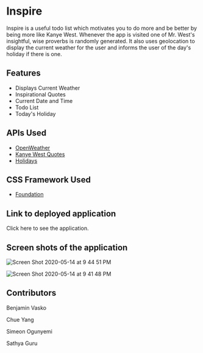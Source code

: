 # Inspire
Inspire is a useful todo list which motivates you to do more and be better by being more like Kanye West. Whenever the app is visited one of Mr. West's insightful, wise proverbs is randomly generated. It also uses geolocation to display the current weather for the user and informs the user of the day's holiday if there is one.

## Features
* Displays Current Weather
* Inspirational Quotes
* Current Date and Time
* Todo List
* Today's Holiday 

## APIs Used
* [OpenWeather](https://openweathermap.org/api)
* [Kanye West Quotes](https://kanye.rest/)
* [Holidays](https://holidayapi.com/)

## CSS Framework Used
* [Foundation](https://get.foundation/)

## Link to deployed application
Click here to see the application.


## Screen shots of the application 
![Screen Shot 2020-05-14 at 9 44 51 PM](https://user-images.githubusercontent.com/17972802/82005890-35966e80-962c-11ea-81d9-5840136cbb1d.png)


![Screen Shot 2020-05-14 at 9 41 48 PM](https://user-images.githubusercontent.com/17972802/82005915-45ae4e00-962c-11ea-94a8-e7fbe851352c.png)


## Contributors
Benjamin Vasko

Chue Yang 

Simeon Ogunyemi

Sathya Guru
